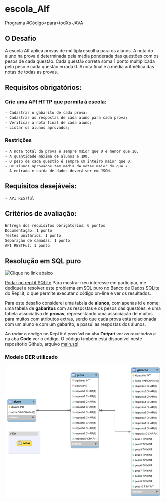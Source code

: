 # escola_Alf
Programa #Código&lt;para>todXs JAVA

## O Desafio
	
A escola Alf aplica provas de múltipla escolha para os alunos. A nota do aluno na prova é determinada pela média ponderada das questões com os pesos de cada questão. Cada questão correta soma 1 ponto multiplicada pelo peso e cada questão errada 0. A nota final é a média aritmética das notas de todas as provas.

## Requisitos obrigatórios:
	
  ### Crie uma API HTTP que permita à escola: 

	- Cadastrar o gabarito de cada prova;
	- Cadastrar as respostas de cada aluno para cada prova;
	- Verificar a nota final de cada aluno;
	- Listar os alunos aprovados;

  ### Restrições
	- A nota total da prova é sempre maior que 0 e menor que 10.
	- A quantidade máxima de alunos é 100.
	- O peso de cada questão é sempre um inteiro maior que 0.
	- Os alunos aprovados tem média de notas maior do que 7.
	- A entrada e saída de dados deverá ser em JSON.
	
## Requisitos desejáveis:
	- API RESTful

## Critérios de avaliação:
	
	Entrega dos requisitos obrigatórios: 6 pontos
	Documentação: 1 ponto
	Testes unitários: 1 ponto
	Separação de camadas: 1 ponto
	API RESTFul: 1 ponto

## Resolução em SQL puro
![Clique no link abaixo](https://img.shields.io/badge/Repl.it-Run-yellowgreen)

[Rodar no repl.it SQLite](https://repl.it/@tarcnux/DesafioEscolaAlf)
Para mostrar meu interesse em participar, me dediquei a resolver este problema em SQL puro no Banco de Dados SQLite do Repl.it, o que permite executar o código on-line e ver os resultados.

Para este desafio considerei uma tabela de **alunos**, com apenas id e nome; uma tabela de **gabaritos** com as respostas e os pesos das questões; e uma tabela associativa de **provas**, representando uma associação de muitos para muitos com atributos extras, sendo que cada prova está relacionada com um aluno e com um gabarito, e possui as respostas dos alunos.

Ao rodar o código no Repl.it é possível na aba **Output** ver os resultados e na aba **Code** ver o código.
O código também está disponível neste repositoŕio Github, arquivo [main.sql](https://github.com/tarcnux/escola_Alf/blob/main/main.sql)


### Modelo DER utilizado
![Diagrama Entidade Relacionamento](https://github.com/tarcnux/escola_Alf/blob/main/DER_DiagramaEntidadeRelacionamento.png)
